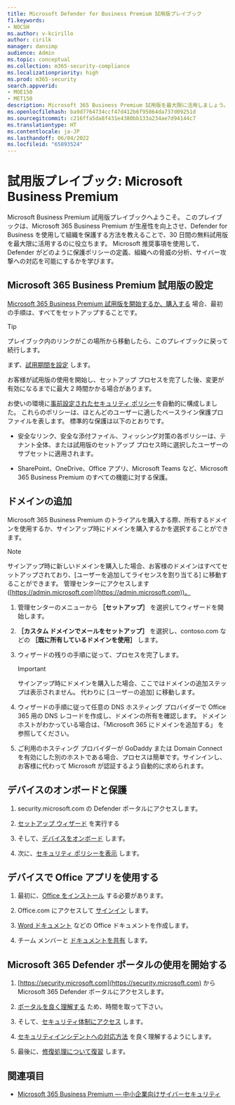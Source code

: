 ```yaml
---
title: Microsoft Defender for Business Premium 試用版プレイブック
f1.keywords:
- NOCSH
ms.author: v-kcirillo
author: cirilk
manager: dansimp
audience: Admin
ms.topic: conceptual
ms.collection: m365-security-compliance
ms.localizationpriority: high
ms.prod: m365-security
search.appverid:
- MOE150
- MET150
description: Microsoft 365 Business Premium 試用版を最大限に活用しましょう。 生産性とセキュリティに関する主要な機能を試してみてください。
ms.openlocfilehash: ba9d7764734ccf47d412b6f95864da737d09251d
ms.sourcegitcommit: c216ffa5da8f431e4380bb133a234ae7d94144c7
ms.translationtype: HT
ms.contentlocale: ja-JP
ms.lasthandoff: 06/04/2022
ms.locfileid: "65893524"
---
```

# <a name="trial-playbook-microsoft-business-premium"></a>試用版プレイブック: Microsoft Business Premium

Microsoft Business Premium 試用版プレイブックへようこそ。 このプレイブックは、Microsoft 365 Business Premium が生産性を向上させ、Defender for Business を使用して組織を保護する方法を教えることで、30 日間の無料試用版を最大限に活用するのに役立ちます。 Microsoft 推奨事項を使用して、Defender がどのように保護ポリシーの定義、組織への脅威の分析、サイバー攻撃への対応を可能にするかを学びます。

## <a name="set-up-the-microsoft-365-business-premium-trial"></a>Microsoft 365 Business Premium 試用版の設定

[Microsoft 365 Business Premium 試用版を開始するか、購入する](get-microsoft-365-business-premium.md) 場合、最初の手順は、すべてをセットアップすることです。 

> [!Tip]
> プレイブック内のリンクがこの場所から移動したら、このプレイブックに戻って続行します。

まず、[試用期間を設定](../business-premium/m365bp-setup.md) します。

お客様が試用版の使用を開始し、セットアップ プロセスを完了した後、変更が有効になるまでに最大 2 時間かかる場合があります。

お使いの環境に[事前設定されたセキュリティ ポリシー](/security/office-365-security/preset-security-policies.md)を自動的に構成しました。 これらのポリシーは、ほとんどのユーザーに適したベースライン保護プロファイルを表します。 標準的な保護は以下のとおりです。

- 安全なリンク、安全な添付ファイル、フィッシング対策の各ポリシーは、テナント全体、または試用版のセットアップ プロセス時に選択したユーザーのサブセットに適用されます。

- SharePoint、OneDrive、Office アプリ、Microsoft Teams など、Microsoft 365 Business Premium のすべての機能に対する保護。

## <a name="add-a-domain"></a>ドメインの追加

Microsoft 365 Business Premium のトライアルを購入する際、所有するドメインを使用するか、サインアップ時にドメインを購入するかを選択することができます。

> [!Note]
> サインアップ時に新しいドメインを購入した場合、お客様のドメインはすべてセットアップされており、[ユーザーを追加してライセンスを割り当てる] に移動することができます。 管理センターにアクセスします ([https://admin.microsoft.com](https://admin.microsoft.com))。

1. 管理センターのメニューから **［セットアップ］** を選択してウィザードを開始します。

2. **［カスタム ドメインでメールをセットアップ］** を選択し、contoso.com などの **［既に所有しているドメインを使用］** します。

3. ウィザードの残りの手順に従って、プロセスを完了します。

   > [!Important]
   > サインアップ時にドメインを購入した場合、ここではドメインの追加ステップは表示されません。 代わりに [ユーザーの追加] に移動します。

4. ウィザードの手順に従って任意の DNS ホスティング プロバイダーで Office 365 用の DNS レコードを作成し、ドメインの所有を確認します。 ドメイン ホストがわかっている場合は、「Microsoft 365 にドメインを追加する」 を参照してください。

5. ご利用のホスティング プロバイダーが GoDaddy または Domain Connect を有効にした別のホストである場合、プロセスは簡単です。サインインし、お客様に代わって Microsoft が認証するよう自動的に求められます。

## <a name="onboard-and-protect-devices"></a>デバイスのオンボードと保護

1. security.microsoft.com の Defender ポータルにアクセスします。

2. [セットアップ ウィザード](../security/defender-business/mdb-use-wizard.md) を実行する

3. そして、[デバイスをオンボード](../security/defender-business/mdb-onboard-devices.md) します。

4. 次に、[セキュリティ ポリシーを表示](../security/defender-business/mdb-configure-security-settings.md) します。

## <a name="use-office-apps-on-devices"></a>デバイスで Office アプリを使用する

1. 最初に、[Office をインストール](m365bp-install-office-apps.md) する必要があります。

2. Office.com にアクセスして [サインイン](https://support.microsoft.com/office/get-started-at-office-com-91a4ec74-67fe-4a84-a268-f6bdf3da1804) します。

3. [Word ドキュメント](https://support.microsoft.com/office/basic-tasks-in-word-87b3243c-b0bf-4a29-82aa-09a681999fdc) などの Office ドキュメントを作成します。

4. チーム メンバーと [ドキュメントを共有](https://support.microsoft.com/office/share-your-documents-651e1cb9-9a51-46dc-8d32-bdb7d928eedd) します。

## <a name="start-using-the-microsoft-365-defender-portal"></a>Microsoft 365 Defender ポータルの使用を開始する 

1. [https://security.microsoft.com](https://security.microsoft.com) から Microsoft 365 Defender ポータルにアクセスします。

2. [ポータルを良く理解する](../security/defender-business/mdb-get-started.md) ため、時間を取って下さい。

3. そして、[セキュリティ体制にアクセス](../security/defender/microsoft-secure-score.md) します。

4. [セキュリティインシデントへの対応方法](../security/defender-business/mdb-respond-mitigate-threats.md) を良く理解するようにします。

5. 最後に、[修復処理について復習](../security/defender-business/mdb-review-remediation-actions.md) します。

## <a name="see-also"></a>関連項目

- [Microsoft 365 Business Premium &mdash; 中小企業向けサイバーセキュリティ](index.md)